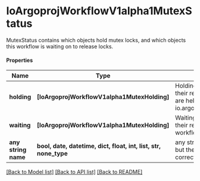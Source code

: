 # IoArgoprojWorkflowV1alpha1MutexStatus

MutexStatus contains which objects hold  mutex locks, and which objects this workflow is waiting on to release locks.

#### Properties
Name | Type | Description | Notes
------------ | ------------- | ------------- | -------------
**holding** | **[IoArgoprojWorkflowV1alpha1MutexHolding]** | Holding is a list of mutexes and their respective objects that are held by mutex lock for this io.argoproj.workflow.v1alpha1. | [optional] 
**waiting** | **[IoArgoprojWorkflowV1alpha1MutexHolding]** | Waiting is a list of mutexes and their respective objects this workflow is waiting for. | [optional] 
**any string name** | **bool, date, datetime, dict, float, int, list, str, none_type** | any string name can be used but the value must be the correct type | [optional]

[[Back to Model list]](../README.md#documentation-for-models) [[Back to API list]](../README.md#documentation-for-api-endpoints) [[Back to README]](../README.md)

